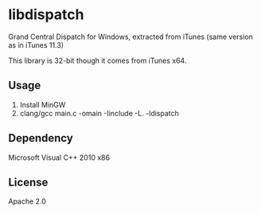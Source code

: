 libdispatch
===========
Grand Central Dispatch for Windows, extracted from iTunes (same version as in iTunes 11.3)

This library is 32-bit though it comes from iTunes x64.

Usage
-----
1. Install MinGW
2. clang/gcc main.c -omain -Iinclude -L. -ldispatch

Dependency
----------
Microsoft Visual C++ 2010 x86

License
-------
Apache 2.0
